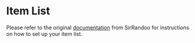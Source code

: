 # Item List

Please refer to the original [documentation](https://sirrandoo.github.io/toolkit-utils/itemlist)
from SirRandoo for instructions on how to set up your item list.
